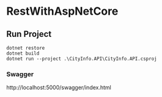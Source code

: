 # RestWithAspNetCore

## Run Project

``` Script
dotnet restore
dotnet build
dotnet run --project .\CityInfo.API\CityInfo.API.csproj
```

### Swagger

http://localhost:5000/swagger/index.html
